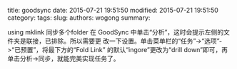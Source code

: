 title: goodsync
date: 2015-07-21 19:51:50
modified: 2015-07-21 19:51:50
category: 
tags: 
slug: 
authors: wogong
summary: 

using mklink 同步多个folder
在 GoodSync 中单击“分析”，这时会提示左侧的文件夹是联接，已排除。所以需要更
改一下设置。单击菜单栏的“任务”->“选项”->“已预置”，将最下方的“Fold Link”
的默认“ingore”更改为“drill down”即可，再单击分析->同步，就能完美实现任务了。
